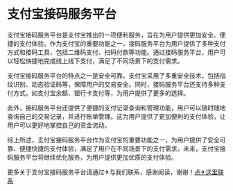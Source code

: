 # 支付宝接码服务平台

支付宝接码服务平台是支付宝推出的一项便利服务，旨在为用户提供更加安全、便捷的支付体验。作为支付宝的重要功能之一，接码服务平台为用户提供了多种支付方式和接码工具，包括二维码支付、扫码付款等功能。通过接码服务平台，用户可以轻松快捷地完成线上线下支付，满足了不同场景下的支付需求。

支付宝接码服务平台的特点之一是安全可靠。支付宝采用了多重安全技术，包括指纹识别、动态验证码等，保障用户的交易安全。同时，接码服务平台还支持多种支付方式，如支付宝余额、银行卡支付等，为用户提供了更多的选择。

此外，接码服务平台还提供了便捷的支付记录查询和管理功能，用户可以随时随地查询自己的交易记录，并进行账单管理。这为用户提供了更加便利的支付体验，让用户可以更好地掌控自己的资金流动。

综上所述，支付宝接码服务平台作为支付宝的重要功能之一，为用户提供了安全可靠、便捷快捷的支付体验，满足了用户在不同场景下的支付需求。未来，支付宝接码服务平台将继续优化服务，为用户提供更加优质的支付体验。

更多关于支付宝接码服务平台请通过✈与我们联系，感谢阅读，谢谢！[点✈这里联系](https://d.k02.cc)